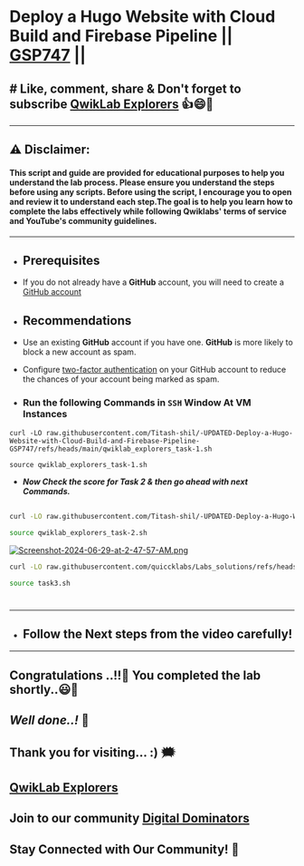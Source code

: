 # Deploy a Hugo Website with Cloud Build and Firebase Pipeline || [GSP747](https://www.cloudskillsboost.google/focuses/14353?parent=catalog) ||

## # Like, comment, share & Don't forget to subscribe [QwikLab Explorers](https://youtube.com/@titashshil?si=RgamNu1dc9jVIbJN) 👍😄🤝

---
## ⚠️ **Disclaimer:**
#### This script and guide are provided for educational purposes to help you understand the lab process. Please ensure you understand the steps before using any scripts. Before using the script, I encourage you to open and review it to understand each step.The goal is to help you learn how to complete the labs effectively while following Qwiklabs' terms of service and YouTube's community guidelines.

---
- ## **Prerequisites**

- If you do not already have a **GitHub** account, you will need to create a [GitHub account](https://github.com/signup)

- ## **Recommendations**

- Use an existing **GitHub** account if you have one. **GitHub** is more likely to block a new account as spam.

- Configure [two-factor authentication](https://docs.github.com/en/authentication/securing-your-account-with-two-factor-authentication-2fa/configuring-two-factor-authentication) on your GitHub account to reduce the chances of your account being marked as spam.

- ### Run the following Commands in `SSH` Window At VM Instances

```
curl -LO raw.githubusercontent.com/Titash-shil/-UPDATED-Deploy-a-Hugo-Website-with-Cloud-Build-and-Firebase-Pipeline-GSP747/refs/heads/main/qwiklab_explorers_task-1.sh

source qwiklab_explorers_task-1.sh
```

- ***Now Check the score for Task 2 & then go ahead with next Commands.***

##
```bash
curl -LO raw.githubusercontent.com/Titash-shil/-UPDATED-Deploy-a-Hugo-Website-with-Cloud-Build-and-Firebase-Pipeline-GSP747/refs/heads/main/qwiklab_explorers_task-2.sh

source qwiklab_explorers_task-2.sh
```

[![Screenshot-2024-06-29-at-2-47-57-AM.png](https://i.postimg.cc/0NR7rmsb/Screenshot-2024-06-29-at-2-47-57-AM.png)](https://postimg.cc/k2s2p2Dm)

```bash
curl -LO raw.githubusercontent.com/quiccklabs/Labs_solutions/refs/heads/master/Deploy%20a%20Hugo%20Website%20with%20Cloud%20Build%20and%20Firebase%20Pipeline/task3.sh

source task3.sh
```

#


---

- ## Follow the Next steps from the video carefully!

---

## Congratulations ..!!🎉  You completed the lab shortly..😃💯

## *Well done..!* 👏

## Thank you for visiting... :) 🗯️

## [QwikLab Explorers](https://youtube.com/@titashshil?si=RgamNu1dc9jVIbJN)

## Join to our community [Digital Dominators](https://chat.whatsapp.com/J0o1beFGCHfJ8ZHGKjcqkd)

## Stay Connected with Our Community! 💬 
